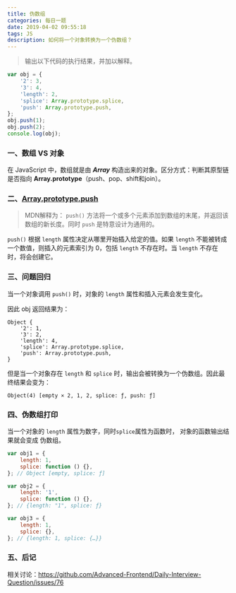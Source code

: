 ```yaml
---
title: 伪数组
categories: 每日一题
date: 2019-04-02 09:55:18
tags: JS
description: 如何将一个对象转换为一个伪数组？
---
```


> 输出以下代码的执行结果，并加以解释。

```javascript
var obj = {
    '2': 3,
    '3': 4,
    'length': 2,
    'splice': Array.prototype.splice,
    'push': Array.prototype.push,
};
obj.push(1);
obj.push(2);
console.log(obj);
```

### 一、数组 VS 对象

在 JavaScript 中，数组就是由 ***Array*** 构造出来的对象。区分方式：判断其原型链是否指向 **Array.prototype**（push、pop、shift和join）。

### 二、[Array.prototype.push](https://developer.mozilla.org/zh-CN/docs/Web/JavaScript/Reference/Global_Objects/Array/push)

> MDN解释为：
> `push()` 方法将一个或多个元素添加到数组的末尾，并返回该数组的新长度。同时 `push` 是特意设计为通用的。

`push()` 根据 `length` 属性决定从哪里开始插入给定的值。如果 `length` 不能被转成一个数值，则插入的元素索引为 0，包括 `length` 不存在时。当 `length` 不存在时，将会创建它。

### 三、问题回归

当一个对象调用 `push()` 时，对象的 `length` 属性和插入元素会发生变化。

因此 obj 返回结果为：
```
Object {
    '2': 1,
    '3': 2,
    'length': 4,
    'splice': Array.prototype.splice,
    'push': Array.prototype.push,
}
```

但是当一个对象存在 `length` 和 `splice` 时，输出会被转换为一个伪数组。因此最终结果会变为：

```
Object(4) [empty × 2, 1, 2, splice: ƒ, push: ƒ]
```

### 四、伪数组打印

当一个对象的 `length` 属性为数字，同时`splice`属性为函数时， 对象的函数输出结果就会变成 伪数组。

```javascript
var obj1 = {
    length: 1,
    splice: function () {},
}; // Object [empty, splice: ƒ]

var obj2 = {
    length: '1',
    splice: function () {},
}; // {length: "1", splice: ƒ}

var obj3 = {
    length: 1,
    splice: {},
}; // {length: 1, splice: {…}}
```

### 五、后记

相关讨论：https://github.com/Advanced-Frontend/Daily-Interview-Question/issues/76